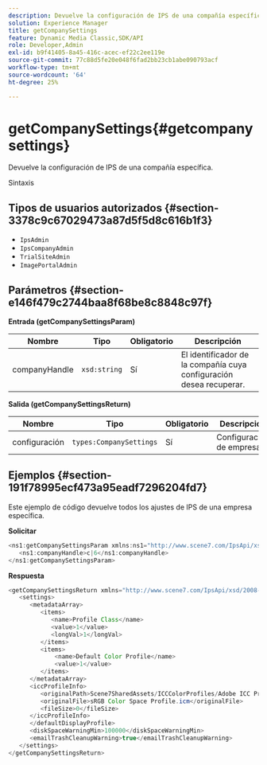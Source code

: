 ```yaml
---
description: Devuelve la configuración de IPS de una compañía específica.
solution: Experience Manager
title: getCompanySettings
feature: Dynamic Media Classic,SDK/API
role: Developer,Admin
exl-id: b9f41405-8a45-416c-acec-ef22c2ee119e
source-git-commit: 77c88d5fe20e048f6fad2bb23cb1abe090793acf
workflow-type: tm+mt
source-wordcount: '64'
ht-degree: 25%

---
```


# getCompanySettings{#getcompanysettings}

Devuelve la configuración de IPS de una compañía específica.

Sintaxis

## Tipos de usuarios autorizados {#section-3378c9c67029473a87d5f5d8c616b1f3}

* `IpsAdmin`
* `IpsCompanyAdmin`
* `TrialSiteAdmin`
* `ImagePortalAdmin`

## Parámetros {#section-e146f479c2744baa8f68be8c8848c97f}

**Entrada (getCompanySettingsParam)**

| Nombre | Tipo | Obligatorio | Descripción |
|---|---|---|---|
| companyHandle | `xsd:string` | Sí | El identificador de la compañía cuya configuración desea recuperar. |

**Salida (getCompanySettingsReturn)**

| Nombre | Tipo | Obligatorio | Descripción |
|---|---|---|---|
| configuración | `types:CompanySettings` | Sí | Configuración de empresa. |

## Ejemplos {#section-191f78995ecf473a95eadf7296204fd7}

Este ejemplo de código devuelve todos los ajustes de IPS de una empresa específica.

**Solicitar**

```java
<ns1:getCompanySettingsParam xmlns:ns1="http://www.scene7.com/IpsApi/xsd/2008-01-15">
   <ns1:companyHandle>c|6</ns1:companyHandle>
</ns1:getCompanySettingsParam>
```

**Respuesta**

```java
<getCompanySettingsReturn xmlns="http://www.scene7.com/IpsApi/xsd/2008-01-15">
   <settings>
      <metadataArray>
         <items>
            <name>Profile Class</name>
            <value>1</value>
            <longVal>1</longVal>
         </items>
         <items>
             <name>Default Color Profile</name>
             <value>1</value>
         </items>
      </metadataArray>
      <iccProfileInfo>
         <originalPath>Scene7SharedAssets/ICCColorProfiles/Adobe ICC Profiles/RGB Profiles/</originalPath>
         <originalFile>sRGB Color Space Profile.icm</originalFile>
         <fileSize>0</fileSize>
      </iccProfileInfo>
      </defaultDisplayProfile>
      <diskSpaceWarningMin>100000</diskSpaceWarningMin>
      <emailTrashCleanupWarning>true</emailTrashCleanupWarning>
   </settings>
</getCompanySettingsReturn>
```

